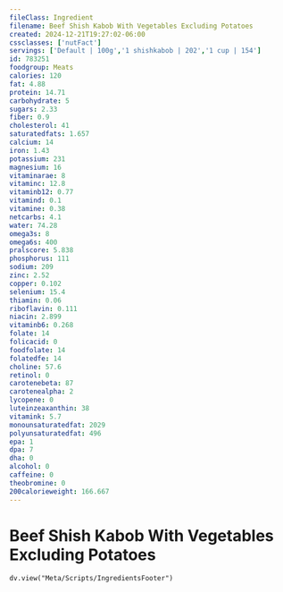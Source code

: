 ```yaml
---
fileClass: Ingredient
filename: Beef Shish Kabob With Vegetables Excluding Potatoes
created: 2024-12-21T19:27:02-06:00
cssclasses: ['nutFact']
servings: ['Default | 100g','1 shishkabob | 202','1 cup | 154']
id: 783251
foodgroup: Meats
calories: 120
fat: 4.88
protein: 14.71
carbohydrate: 5
sugars: 2.33
fiber: 0.9
cholesterol: 41
saturatedfats: 1.657
calcium: 14
iron: 1.43
potassium: 231
magnesium: 16
vitaminarae: 8
vitaminc: 12.8
vitaminb12: 0.77
vitamind: 0.1
vitamine: 0.38
netcarbs: 4.1
water: 74.28
omega3s: 8
omega6s: 400
pralscore: 5.838
phosphorus: 111
sodium: 209
zinc: 2.52
copper: 0.102
selenium: 15.4
thiamin: 0.06
riboflavin: 0.111
niacin: 2.899
vitaminb6: 0.268
folate: 14
folicacid: 0
foodfolate: 14
folatedfe: 14
choline: 57.6
retinol: 0
carotenebeta: 87
carotenealpha: 2
lycopene: 0
luteinzeaxanthin: 38
vitamink: 5.7
monounsaturatedfat: 2029
polyunsaturatedfat: 496
epa: 1
dpa: 7
dha: 0
alcohol: 0
caffeine: 0
theobromine: 0
200calorieweight: 166.667
---
```


# Beef Shish Kabob With Vegetables Excluding Potatoes

```dataviewjs
dv.view("Meta/Scripts/IngredientsFooter")
```